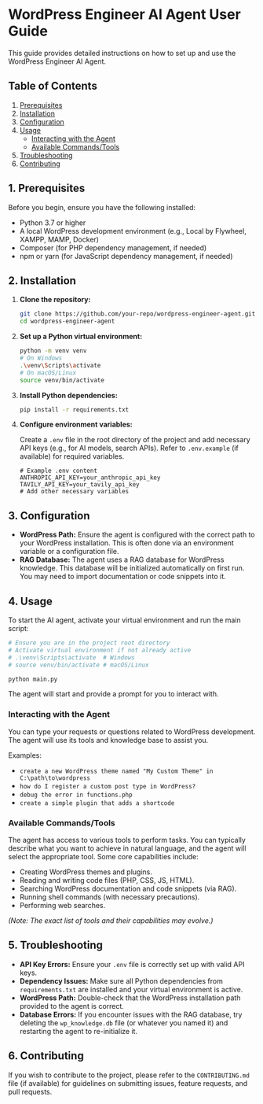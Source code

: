 # WordPress Engineer AI Agent User Guide

This guide provides detailed instructions on how to set up and use the WordPress Engineer AI Agent.

## Table of Contents

1.  [Prerequisites](#prerequisites)
2.  [Installation](#installation)
3.  [Configuration](#configuration)
4.  [Usage](#usage)
    -   [Interacting with the Agent](#interacting-with-the-agent)
    -   [Available Commands/Tools](#available-commandstools)
5.  [Troubleshooting](#troubleshooting)
6.  [Contributing](#contributing)

## 1. Prerequisites

Before you begin, ensure you have the following installed:

-   Python 3.7 or higher
-   A local WordPress development environment (e.g., Local by Flywheel, XAMPP, MAMP, Docker)
-   Composer (for PHP dependency management, if needed)
-   npm or yarn (for JavaScript dependency management, if needed)

## 2. Installation

1.  **Clone the repository:**

    ```bash
    git clone https://github.com/your-repo/wordpress-engineer-agent.git
    cd wordpress-engineer-agent
    ```

2.  **Set up a Python virtual environment:**

    ```bash
    python -m venv venv
    # On Windows
    .\venv\Scripts\activate
    # On macOS/Linux
    source venv/bin/activate
    ```

3.  **Install Python dependencies:**

    ```bash
    pip install -r requirements.txt
    ```

4.  **Configure environment variables:**

    Create a `.env` file in the root directory of the project and add necessary API keys (e.g., for AI models, search APIs). Refer to `.env.example` (if available) for required variables.

    ```dotenv
    # Example .env content
    ANTHROPIC_API_KEY=your_anthropic_api_key
    TAVILY_API_KEY=your_tavily_api_key
    # Add other necessary variables
    ```

## 3. Configuration

-   **WordPress Path:** Ensure the agent is configured with the correct path to your WordPress installation. This is often done via an environment variable or a configuration file.
-   **RAG Database:** The agent uses a RAG database for WordPress knowledge. This database will be initialized automatically on first run. You may need to import documentation or code snippets into it.

## 4. Usage

To start the AI agent, activate your virtual environment and run the main script:

```bash
# Ensure you are in the project root directory
# Activate virtual environment if not already active
# .\venv\Scripts\activate  # Windows
# source venv/bin/activate # macOS/Linux

python main.py
```

The agent will start and provide a prompt for you to interact with.

### Interacting with the Agent

You can type your requests or questions related to WordPress development. The agent will use its tools and knowledge base to assist you.

Examples:

-   `create a new WordPress theme named "My Custom Theme" in C:\path\to\wordpress`
-   `how do I register a custom post type in WordPress?`
-   `debug the error in functions.php`
-   `create a simple plugin that adds a shortcode`

### Available Commands/Tools

The agent has access to various tools to perform tasks. You can typically describe what you want to achieve in natural language, and the agent will select the appropriate tool. Some core capabilities include:

-   Creating WordPress themes and plugins.
-   Reading and writing code files (PHP, CSS, JS, HTML).
-   Searching WordPress documentation and code snippets (via RAG).
-   Running shell commands (with necessary precautions).
-   Performing web searches.

*(Note: The exact list of tools and their capabilities may evolve.)*

## 5. Troubleshooting

-   **API Key Errors:** Ensure your `.env` file is correctly set up with valid API keys.
-   **Dependency Issues:** Make sure all Python dependencies from `requirements.txt` are installed and your virtual environment is active.
-   **WordPress Path:** Double-check that the WordPress installation path provided to the agent is correct.
-   **Database Errors:** If you encounter issues with the RAG database, try deleting the `wp_knowledge.db` file (or whatever you named it) and restarting the agent to re-initialize it.

## 6. Contributing

If you wish to contribute to the project, please refer to the `CONTRIBUTING.md` file (if available) for guidelines on submitting issues, feature requests, and pull requests.